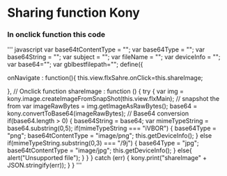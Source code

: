 
# Sharing function  Kony
### In onclick function this code
''' javascript
var base64tContentType = "";
var base64Type = "";
var base64String  = "";
var subject = "";
var fileName =  "";
var deviceInfo = "";
var base64="";
var gblbestfilepath="";
define({ 

  onNavigate : function(){
    this.view.flxSahre.onClick=this.shareImage;

  },
// Onclick function 
  shareImage : function () {
    try {
      var img = kony.image.createImageFromSnapShot(this.view.flxMain); // snapshot the from
      var imageRawBytes = img.getImageAsRawBytes();
      base64 = kony.convertToBase64(imageRawBytes);  // Base64 conversion 
if(base64.length > 0)
      {
        base64String = base64;
        var mimeTypeString = base64.substring(0,5);
        if(mimeTypeString === "iVBOR")
        {
          base64Type = "png";
          base64tContentType = "image/png";
          this.getDeviceInfo();
        }
        else if(mimeTypeString.substring(0,3) === "/9j")
        {
          base64Type = "jpg";
          base64tContentType = "image/jpg";
          this.getDeviceInfo();
        }
        else{
          alert("Unsupported file");
        }
      } } catch (err) {
        kony.print("shareImage" + JSON.stringify(err));
      }
  }
'''
